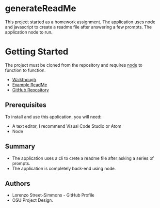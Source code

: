 # generateReadMe
This project started as a homework assignment. The application uses node and javascript to create a readme file after answering a few prompts. The application node to run. 

# Getting Started 
The project must be cloned from the repository and requires [node](https://nodejs.org/en/download/) to function to function. 
* [Walkthough](https://drive.google.com/file/d/1f5d2yl-tgIMekMpkncOQkfGVDZ92i1yb/view)
* [Example ReadMe](https://github.com/Lorenzoxst/generateReadMe/blob/main/assets/README.md)
* [GitHub Repository](https://github.com/Lorenzoxst/generateReadMe)


## Prerequisites 
To install and use this application, you will need:
* A text editor, I recommend Visual Code Studio or Atom
* Node

## Summary 
* The application uses a cli to crete a readme file after asking a series of prompts. 
* The application is completely back-end using node. 

## Authors
* Lorenzo Street-Simmons - GitHub Profile
* OSU Project Design.
